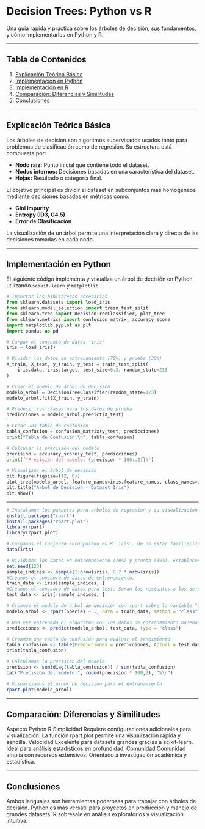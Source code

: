 # Decision Trees: Python vs R

Una guía rápida y práctica sobre los árboles de decisión, sus fundamentos, y cómo implementarlos en Python y R.

---

## Tabla de Contenidos

1. [Explicación Teórica Básica](#explicación-teórica-básica)
2. [Implementación en Python](#implementación-en-python)
3. [Implementación en R](#implementación-en-r)
4. [Comparación: Diferencias y Similitudes](#comparación-diferencias-y-similitudes)
5. [Conclusiones](#conclusiones)

---

## Explicación Teórica Básica

Los árboles de decisión son algoritmos supervisados usados tanto para problemas de clasificación como de regresión. Su estructura está compuesta por:

- **Nodo raíz:** Punto inicial que contiene todo el dataset.
- **Nodos internos:** Decisiones basadas en una característica del dataset.
- **Hojas:** Resultado o categoría final.

El objetivo principal es dividir el dataset en subconjuntos más homogéneos mediante decisiones basadas en métricas como:

- **Gini Impurity**
- **Entropy (ID3, C4.5)**
- **Error de Clasificación**

La visualización de un árbol permite una interpretación clara y directa de las decisiones tomadas en cada nodo.

---

## Implementación en Python

El siguiente código implementa y visualiza un árbol de decisión en Python utilizando `scikit-learn` y `matplotlib`.

```python
# Importar las bibliotecas necesarias
from sklearn.datasets import load_iris
from sklearn.model_selection import train_test_split
from sklearn.tree import DecisionTreeClassifier, plot_tree
from sklearn.metrics import confusion_matrix, accuracy_score
import matplotlib.pyplot as plt
import pandas as pd

# Cargar el conjunto de datos 'iris'
iris = load_iris()

# Dividir los datos en entrenamiento (70%) y prueba (30%)
X_train, X_test, y_train, y_test = train_test_split(
    iris.data, iris.target, test_size=0.3, random_state=213
)

# Crear el modelo de árbol de decisión
modelo_arbol = DecisionTreeClassifier(random_state=123)
modelo_arbol.fit(X_train, y_train)

# Predecir las clases para los datos de prueba
predicciones = modelo_arbol.predict(X_test)

# Crear una tabla de confusión
tabla_confusion = confusion_matrix(y_test, predicciones)
print("Tabla de Confusión:\n", tabla_confusion)

# Calcular la precisión del modelo
precision = accuracy_score(y_test, predicciones)
print(f"Precisión del modelo: {precision * 100:.2f}%")

# Visualizar el árbol de decisión
plt.figure(figsize=(12, 8))
plot_tree(modelo_arbol, feature_names=iris.feature_names, class_names=iris.target_names, filled=True)
plt.title("Árbol de Decisión - Dataset Iris")
plt.show()
```
---

```R
# Instalamos los paquetes para arboles de regresion y su visualizacion
install.packages("rpart")
install.packages("rpart.plot")
library(rpart)
library(rpart.plot)

# Cargamos el conjunto incorporado en R 'iris'. De no estar familiarizado podemos echar un vistazo previamente a la estructura y columnas.
data(iris)

# Dividimos los datos en entrenamiento (70%) y prueba (30%). Estableceremos la semilla en 123 para la reproducibilidad.
set.seed(123)
sample_indices <- sample(1:nrow(iris), 0.7 * nrow(iris))
#Creamos el conjunto de datos de entrenamiento.
train_data <- iris[sample_indices, ]
#Creamos el conjunto de datos para test. Seran los restantes a los de entrenamiento.
test_data <- iris[-sample_indices, ]

# Creamos el modelo de árbol de decisión con rpart sobre la variable "Species" y prediciendo con todas las variables. Especificamos class porque es un problema de clasificacion de una variable categorica.
modelo_arbol <- rpart(Species ~ ., data = train_data, method = "class")

# Una vez entrenado el algoritmo con los datos de entrenamiento hacemos las predicciones con los datos de prueba
predicciones <- predict(modelo_arbol, test_data, type = "class")

# Creamos una tabla de confusión para evaluar el rendimiento
tabla_confusion <- table(Predicciones = predicciones, Actual = test_data$Species)
print(tabla_confusion)

# Calculamos la precisión del modelo
precision <- sum(diag(tabla_confusion)) / sum(tabla_confusion)
cat("Precisión del modelo:", round(precision * 100,2), "%\n")

# Visualizamos el árbol de decisión para el entrenamiento
rpart.plot(modelo_arbol)
```

---
## Comparación: Diferencias y Similitudes
Aspecto	Python	R
Simplicidad	Requiere configuraciones adicionales para visualización.	La función rpart.plot permite una visualización rápida y sencilla.
Velocidad	Excelente para datasets grandes gracias a scikit-learn.	Ideal para análisis estadísticos en profundidad.
Comunidad	Comunidad amplia con recursos extensivos.	Orientado a investigación académica y estadística.

--- 
## Conclusiones
Ambos lenguajes son herramientas poderosas para trabajar con árboles de decisión.
Python es más versátil para proyectos en producción y manejo de grandes datasets.
R sobresale en análisis exploratorios y visualización intuitiva.
